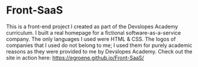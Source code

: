 # Front-SaaS
This is a front-end project I created as part of the Devslopes Academy curriculum. I built a real homepage for a fictional software-as-a-service company. The only languages I used were HTML & CSS.
The logos of companies that I used do not belong to me; I used them for purely academic reasons as they were provided to me by Devslopes Academy.
Check out the site in action here: https://egroene.github.io/Front-SaaS/
